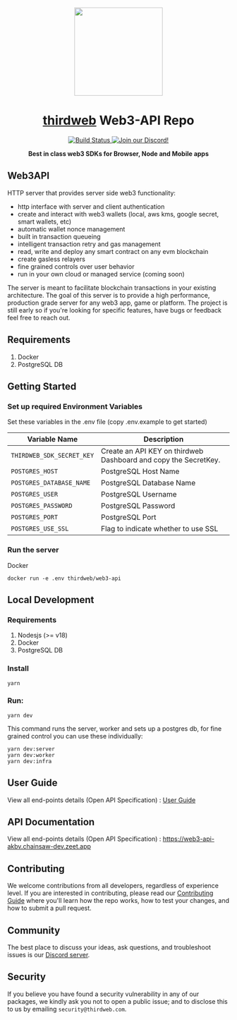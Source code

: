 <p align="center">
    <br />
    <a href="https://thirdweb.com">
        <img src="https://github.com/thirdweb-dev/js/blob/main/packages/sdk/logo.svg?raw=true" width="200" alt=""/></a>
    <br />
</p>

<h1 align="center"><a href='https://thirdweb.com/'>thirdweb</a> Web3-API Repo</h1>

<p align="center">
    <a href="https://github.com/thirdweb-dev/web3-api/actions/workflows/e2eTest.yml">
        <img alt="Build Status" src="https://github.com/thirdweb-dev/web3-api/actions/workflows/e2eTest.yml/badge.svg"/>
    </a>
    <a href="https://discord.gg/thirdweb">
        <img alt="Join our Discord!" src="https://img.shields.io/discord/834227967404146718.svg?color=7289da&label=discord&logo=discord&style=flat"/>
    </a>
</p>

<p align="center"><strong>Best in class web3 SDKs for Browser, Node and Mobile apps</strong></p>

## Web3API

HTTP server that provides server side web3 functionality:

- http interface with server and client authentication
- create and interact with web3 wallets (local, aws kms, google secret, smart wallets, etc)
- automatic wallet nonce management
- built in transaction queueing
- intelligent transaction retry and gas management
- read, write and deploy any smart contract on any evm blockchain
- create gasless relayers
- fine grained controls over user behavior
- run in your own cloud or managed service (coming soon)

The server is meant to facilitate blockchain transactions in your existing architecture. The goal of this server is to provide a high performance, production grade server for any web3 app, game or platform. The project is still early so if you're looking for specific features, have bugs or feedback feel free to reach out.

## Requirements

1. Docker
2. PostgreSQL DB

## Getting Started

### Set up required Environment Variables

Set these variables in the .env file (copy .env.example to get started)

| Variable Name             | Description                                                     |
| ------------------------- | --------------------------------------------------------------- |
| `THIRDWEB_SDK_SECRET_KEY` | Create an API KEY on thirdweb Dashboard and copy the SecretKey. |
| `POSTGRES_HOST`           | PostgreSQL Host Name                                            |
| `POSTGRES_DATABASE_NAME`  | PostgreSQL Database Name                                        |
| `POSTGRES_USER`           | PostgreSQL Username                                             |
| `POSTGRES_PASSWORD`       | PostgreSQL Password                                             |
| `POSTGRES_PORT`           | PostgreSQL Port                                                 |
| `POSTGRES_USE_SSL`        | Flag to indicate whether to use SSL                             |

### Run the server

Docker

```
docker run -e .env thirdweb/web3-api
```

## Local Development

### Requirements

1. Nodesjs (>= v18)
2. Docker
3. PostgreSQL DB

### Install

```
yarn
```

### Run:

```
yarn dev
```

This command runs the server, worker and sets up a postgres db, for fine grained control you can use these individually:

```
yarn dev:server
yarn dev:worker
yarn dev:infra
```

## User Guide

View all end-points details (Open API Specification) : [User Guide](./docs/UserGuide.md)

## API Documentation

View all end-points details (Open API Specification) : https://web3-api-akbv.chainsaw-dev.zeet.app

## Contributing

We welcome contributions from all developers, regardless of experience level. If you are interested in contributing, please read our [Contributing Guide](./.github/contributing.md) where you'll learn how the repo works, how to test your changes, and how to submit a pull request.

## Community

The best place to discuss your ideas, ask questions, and troubleshoot issues is our [Discord server](https://discord.gg/thirdweb).

## Security

If you believe you have found a security vulnerability in any of our packages, we kindly ask you not to open a public issue; and to disclose this to us by emailing `security@thirdweb.com`.
